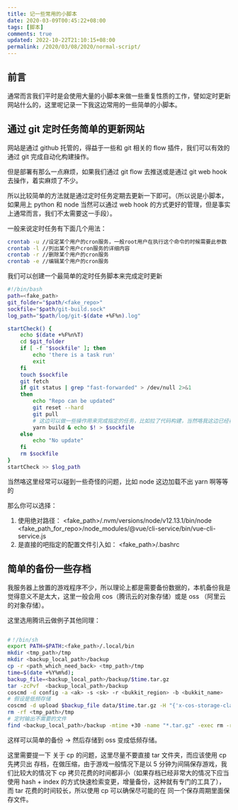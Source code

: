 ```yaml
---
title: 记一些常用的小脚本
date: 2020-03-09T00:45:22+08:00
tags: [脚本]
comments: true
updated: 2022-10-22T21:10:15+08:00
permalink: /2020/03/08/2020/normal-script/
---
```


## 前言

通常而言我们平时是会使用大量的小脚本来做一些重复性质的工作，譬如定时更新网站什么的，这里呢记录一下我这边常用的一些简单的小脚本。

## 通过 git 定时任务简单的更新网站

网站是通过 github 托管的，得益于一些和 git 相关的 flow 插件，我们可以有效的通过 git 完成自动化构建操作。

但是部署有那么一点麻烦，如果我们通过 git flow 去推送或是通过 git web hook 去操作，着实麻烦了不少。

所以比较简单的方法就是通过定时任务定期去更新一下即可。（所以说是小脚本，如果用上 python 和 node 当然可以通过 web hook 的方式更好的管理，但是事实上通常而言，我们不太需要这一手段）。

一般来说定时任务有下面几个用法：

```bash
crontab -u //设定某个用户的cron服务，一般root用户在执行这个命令的时候需要此参数
crontab -l //列出某个用户cron服务的详细内容
crontab -r //删除某个用户的cron服务
crontab -e //编辑某个用户的cron服务
```

我们可以创建一个最简单的定时任务脚本来完成定时更新

```bash script
#!/bin/bash
path=<fake_path>
git_folder="$path/<fake_repo>"
sockfile="$path/git-build.sock"
log_path="$path/log/git-$(date +%F%n).log"

startCheck() {
    echo $(date +%F%n%T)
    cd $git_folder
    if [ -f "$sockfile" ]; then
        echo 'there is a task run'
        exit
    fi
    touch $sockfile
    git fetch
    if git status | grep "fast-forwarded" > /dev/null 2>&1
    then
        echo "Repo can be updated"
        git reset --hard
        git pull
        # 这边可以做一些操作用来完成指定的任务，比如拉了代码构建，当然咯我这边已经在 github 那边构建好了，并不需要这一条
        yarn build & echo $! > $sockfile
    else
        echo "No update"
    fi
    rm $sockfile
}
startCheck >> $log_path
```

当然咯这里经常可以碰到一些奇怪的问题，比如 node 这边加载不出 yarn 啊等等的

那么你可以选择：

1. 使用绝对路径： <fake_path>/.nvm/versions/node/v12.13.1/bin/node <fake_path_for_repo>/node_modules/@vue/cli-service/bin/vue-cli-service.js
2. 是直接的吧指定的配置文件引入如：  <fake_path>/.bashrc

## 简单的备份一些存档

我服务器上放置的游戏程序不少，所以理论上都是需要备份数据的，本机备份我是觉得意义不是太大，这里一般会用 cos（腾讯云的对象存储）或是 oss （阿里云的对象存储）。

这里选用腾讯云做例子其他同理：

```bash script

#！/bin/sh
export PATH=$PATH:<fake_path>/.local/bin
mkdir <tmp_path>/tmp
mkdir <backup_local_path>/backup
cp -r <path_which_need_back> <tmp_path>/tmp
time=$(date +%Y%m%d);
backup_file=<backup_local_path>/backup/$time.tar.gz
tar -zcPvf  <backup_local_path>/backup
coscmd -d config -a <ak> -s <sk> -r <bukkit_region> -b <bukkit_name> 
# 假设是低频存储
coscmd -d upload $backup_file data/$time.tar.gz -H "{'x-cos-storage-class':'Archive'}"
rm -rf <tmp_path>/tmp
# 定时输出不需要的文件
find <backup_local_path>/backup -mtime +30 -name "*.tar.gz" -exec rm -rf {} \;
```

这样可以简单的备份 -> 然后存储到 oss 变成低频存储。

这里需要提一下 关于 cp 的问题，这里尽量不要直接 tar 文件夹，而应该使用 cp 先拷贝出 存档，在做压缩，由于游戏一般情况下是以 5 分钟为间隔保存游戏，我们比较大的情况下 cp 拷贝花费的时间都非小（如果存档已经非常大的情况下应当使用 hash + index 的方式快速检索变更，增量备份，这种就有专门的工具了），而 tar 花费的时间较长，所以使用 cp 可以确保尽可能的在 同一个保存周期里面保存文件。

